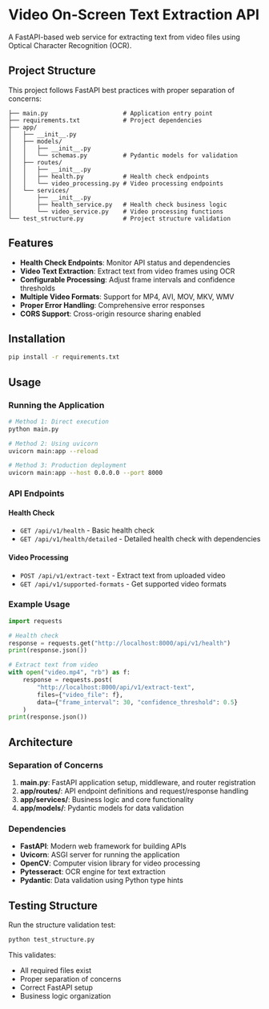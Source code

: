 # Video On-Screen Text Extraction API

A FastAPI-based web service for extracting text from video files using Optical Character Recognition (OCR).

## Project Structure

This project follows FastAPI best practices with proper separation of concerns:

```
├── main.py                     # Application entry point
├── requirements.txt            # Project dependencies  
├── app/
│   ├── __init__.py
│   ├── models/
│   │   ├── __init__.py
│   │   └── schemas.py          # Pydantic models for validation
│   ├── routes/
│   │   ├── __init__.py
│   │   ├── health.py           # Health check endpoints
│   │   └── video_processing.py # Video processing endpoints
│   └── services/
│       ├── __init__.py
│       ├── health_service.py   # Health check business logic
│       └── video_service.py    # Video processing functions
└── test_structure.py           # Project structure validation
```

## Features

- **Health Check Endpoints**: Monitor API status and dependencies
- **Video Text Extraction**: Extract text from video frames using OCR
- **Configurable Processing**: Adjust frame intervals and confidence thresholds
- **Multiple Video Formats**: Support for MP4, AVI, MOV, MKV, WMV
- **Proper Error Handling**: Comprehensive error responses
- **CORS Support**: Cross-origin resource sharing enabled

## Installation

```bash
pip install -r requirements.txt
```

## Usage

### Running the Application

```bash
# Method 1: Direct execution
python main.py

# Method 2: Using uvicorn
uvicorn main:app --reload

# Method 3: Production deployment
uvicorn main:app --host 0.0.0.0 --port 8000
```

### API Endpoints

#### Health Check
- `GET /api/v1/health` - Basic health check
- `GET /api/v1/health/detailed` - Detailed health check with dependencies

#### Video Processing  
- `POST /api/v1/extract-text` - Extract text from uploaded video
- `GET /api/v1/supported-formats` - Get supported video formats

### Example Usage

```python
import requests

# Health check
response = requests.get("http://localhost:8000/api/v1/health")
print(response.json())

# Extract text from video
with open("video.mp4", "rb") as f:
    response = requests.post(
        "http://localhost:8000/api/v1/extract-text",
        files={"video_file": f},
        data={"frame_interval": 30, "confidence_threshold": 0.5}
    )
print(response.json())
```

## Architecture

### Separation of Concerns

1. **main.py**: FastAPI application setup, middleware, and router registration
2. **app/routes/**: API endpoint definitions and request/response handling
3. **app/services/**: Business logic and core functionality
4. **app/models/**: Pydantic models for data validation

### Dependencies

- **FastAPI**: Modern web framework for building APIs
- **Uvicorn**: ASGI server for running the application
- **OpenCV**: Computer vision library for video processing
- **Pytesseract**: OCR engine for text extraction
- **Pydantic**: Data validation using Python type hints

## Testing Structure

Run the structure validation test:

```bash
python test_structure.py
```

This validates:
- All required files exist
- Proper separation of concerns
- Correct FastAPI setup
- Business logic organization